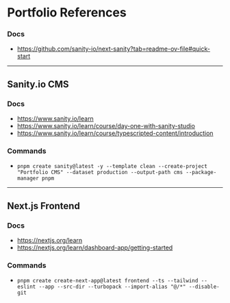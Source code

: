# Portfolio References
### Docs
- https://github.com/sanity-io/next-sanity?tab=readme-ov-file#quick-start


---
## Sanity.io CMS
### Docs
- https://www.sanity.io/learn
- https://www.sanity.io/learn/course/day-one-with-sanity-studio
- https://www.sanity.io/learn/course/typescripted-content/introduction


### Commands
- ``pnpm create sanity@latest -y --template clean --create-project "Portfolio CMS" --dataset production --output-path cms --package-manager pnpm``


---
## Next.js Frontend
### Docs
- https://nextjs.org/learn
- https://nextjs.org/learn/dashboard-app/getting-started

### Commands
- ``pnpm create create-next-app@latest frontend --ts --tailwind --eslint --app --src-dir --turbopack --import-alias "@/*" --disable-git``
